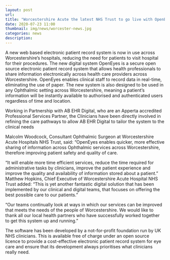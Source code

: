 ```yaml
---
layout: post
url: 
title: "Worcestershire Acute the latest NHS Trust to go live with OpenEyes"
date: 2020-07-23 11:00
thumbnail: img/news/worcester-news.jpg
categories: news
description:
--- 
```


A new web based electronic patient record system is now in use across Worcestershire’s hospitals, reducing the need for patients to visit hospital for their procedures.
The new digital system OpenEyes is a secure open source electronic patient record system that allows health professionals to share information electronically across health care providers across Worcestershire. 
OpenEyes enables clinical staff to record data in real-time, eliminating the use of paper. The new system is also designed to be used in any Ophthalmic setting across Worcestershire, meaning a patient’s information will be instantly available to authorised and authenticated users regardless of time and location.

Working in Partnership with AB EHR Digital, who are an Apperta accredited Professional Services Partner, the Clinicians have been directly involved in refining the care pathways to allow AB EHR Digital to tailor the system to the clinical needs

Malcolm Woodcock, Consultant Ophthalmic Surgeon at Worcestershire Acute Hospitals NHS Trust, said: “OpenEyes enables quicker, more effective sharing of information across Ophthalmic services across Worcestershire, therefore improving patient safety and quality of care. 

“It will enable more time efficient services, reduce the time required for administrative tasks by clinicians, improve the patient experience and improve the quality and availability of information stored about a patient.”
Matthew Hopkins, Chief Executive of Worcestershire Acute Hospital NHS Trust added: “This is yet another fantastic digital solution that has been implemented by our clinical and digital teams, that focuses on offering the best possible care to our patients.”

“Our teams continually look at ways in which our services can be improved that meets the needs of the people of Worcestershire. We would like to thank all our local health partners who have successfully worked together to get this system up and running.”

The software has been developed by a not-for-profit foundation run by UK NHS clinicians. This is available free of charge under an open source licence to provide a cost-effective electronic patient record system for eye care and ensure that its development always prioritises what clinicians really need.
